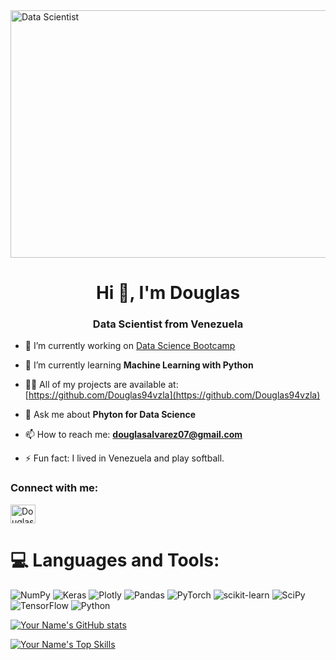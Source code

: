 <a href="https://drive.google.com/uc?export=view&id=15iG1BNPCtC_7pkk0B8wUS_-eWdMmzH9U">
  <img src="https://drive.google.com/uc?export=view&id=15iG1BNPCtC_7pkk0B8wUS_-eWdMmzH9U" style="width: 1584px; max-width: 100%; 
  height: 396" align="center" title="Data Scientist" /></a>


 <h1 align="center">Hi 👋, I'm Douglas</h1>
<h3 align="center">Data Scientist from Venezuela</h3>

- 🔭 I’m currently working on [Data Science Bootcamp](https://github.com/Douglas94vzla/Tripleten-Projects)

- 🌱 I’m currently learning **Machine Learning with Python**
  
- 👨‍🏫 All of my projects are available at: [https://github.com/Douglas94vzla](https://github.com/Douglas94vzla)

- 💬 Ask me about **Phyton for Data Science**
  
- 📫 How to reach me: **douglasalvarez07@gmail.com**
  
- ⚡ Fun fact: I lived in Venezuela and play softball.

<h3 align="left">Connect with me:</h3>
<p align="left">
<a href="https://www.linkedin.com/in/douglas-alvarez-579b9125b/" target="blank"><img align="center" src="https://raw.githubusercontent.com/rahuldkjain/github-profile-readme-generator/master/src/images/icons/Social/linked-in-alt.svg" alt="Douglas Alvarez" height="30" width="40" /></a>
</p>

# 💻 Languages and Tools:
![NumPy](https://img.shields.io/badge/numpy-%23013243.svg?style=for-the-badge&logo=numpy&logoColor=white) ![Keras](https://img.shields.io/badge/Keras-%23D00000.svg?style=for-the-badge&logo=Keras&logoColor=white) ![Plotly](https://img.shields.io/badge/Plotly-%233F4F75.svg?style=for-the-badge&logo=plotly&logoColor=white) ![Pandas](https://img.shields.io/badge/pandas-%23150458.svg?style=for-the-badge&logo=pandas&logoColor=white) ![PyTorch](https://img.shields.io/badge/PyTorch-%23EE4C2C.svg?style=for-the-badge&logo=PyTorch&logoColor=white) ![scikit-learn](https://img.shields.io/badge/scikit--learn-%23F7931E.svg?style=for-the-badge&logo=scikit-learn&logoColor=white) ![SciPy](https://img.shields.io/badge/SciPy-%230C55A5.svg?style=for-the-badge&logo=scipy&logoColor=%white) ![TensorFlow](https://img.shields.io/badge/TensorFlow-%23FF6F00.svg?style=for-the-badge&logo=TensorFlow&logoColor=white) ![Python](https://img.shields.io/badge/python-3670A0?style=for-the-badge&logo=python&logoColor=ffdd54)

[![Your Name's GitHub stats](https://github-readme-stats.vercel.app/api?username=Douglas94vzla&show_icons=true&theme=default)](https://github.com/Douglas94vzla)

[![Your Name's Top Skills](https://github-readme-stats.vercel.app/api/top-langs/?username=Douglas94vzla&layout=compact)](https://github.com/Douglas94vzla)
